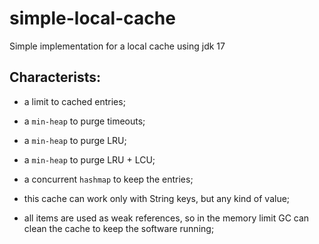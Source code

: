 # simple-local-cache

Simple implementation for a local cache using jdk 17

## Characterists:

- a limit to cached entries;

- a `min-heap` to purge timeouts;

- a `min-heap` to purge LRU;

- a `min-heap` to purge LRU + LCU;

- a concurrent `hashmap` to keep the entries;

- this cache can work only with String keys, but any kind of value;

- all items are used as weak references, so in the memory limit GC can clean the cache to keep the software running;
